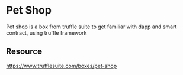# Pet Shop

Pet shop is a box from truffle suite to get familiar with dapp and smart contract, using truffle framework

## Resource

https://www.trufflesuite.com/boxes/pet-shop